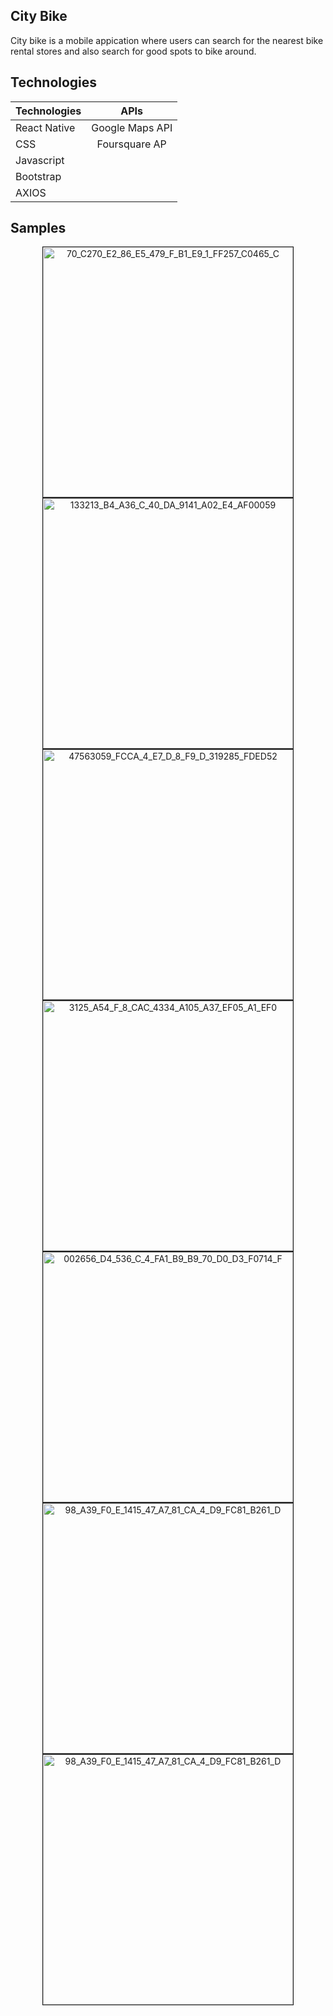 ## City Bike
City bike is a mobile appication where users can search for the nearest bike rental stores and also search for good spots to bike around.

## Technologies 


| Technologies  | APIs            | 
| ------------- |:-------------:  | 
| React Native  | Google Maps API |
| CSS           | Foursquare AP   | 
| Javascript    |
| Bootstrap     |
| AXIOS         |


## Samples
<p align="center">
<img src="https://image.ibb.co/hkfquJ/70_C270_E2_86_E5_479_F_B1_E9_1_FF257_C0465_C.png" alt="70_C270_E2_86_E5_479_F_B1_E9_1_FF257_C0465_C" border="1" width="400">

<img src="https://image.ibb.co/mJtM1y/133213_B4_A36_C_40_DA_9141_A02_E4_AF00059.png" alt="133213_B4_A36_C_40_DA_9141_A02_E4_AF00059" border="1" width="400">

<img src="https://image.ibb.co/i7JAuJ/47563059_FCCA_4_E7_D_8_F9_D_319285_FDED52.png" alt="47563059_FCCA_4_E7_D_8_F9_D_319285_FDED52" border="1" width="400">

<img src="https://image.ibb.co/df8X8d/3125_A54_F_8_CAC_4334_A105_A37_EF05_A1_EF0.png" alt="3125_A54_F_8_CAC_4334_A105_A37_EF05_A1_EF0" border="1" width="400">


<img src="https://image.ibb.co/eg1Kod/002656_D4_536_C_4_FA1_B9_B9_70_D0_D3_F0714_F.png" alt="002656_D4_536_C_4_FA1_B9_B9_70_D0_D3_F0714_F" border="1" width="400">

<img src="https://image.ibb.co/jARa8d/2018_07_22_14_56_34.png" alt="98_A39_F0_E_1415_47_A7_81_CA_4_D9_FC81_B261_D" border="1" width="400">

<img src="https://image.ibb.co/nH9HMy/2018_07_22_14_54_38.png" alt="98_A39_F0_E_1415_47_A7_81_CA_4_D9_FC81_B261_D" border="1" width="400">

</p>


